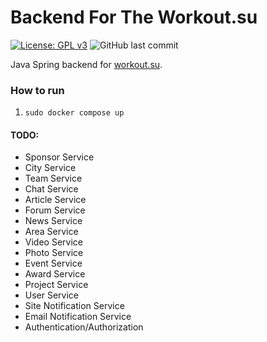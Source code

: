 # Backend For The Workout.su

[![License: GPL v3](https://img.shields.io/badge/License-GPLv3-blue.svg)](https://www.gnu.org/licenses/gpl-3.0)
![GitHub last commit](https://img.shields.io/github/last-commit/workout-backend/workout-backend)

Java Spring backend for [workout.su]().

### How to run
1. ```sudo docker compose up```

#### TODO:
* Sponsor Service 
* City Service 
* Team Service 
* Chat Service 
* Article Service 
* Forum Service 
* News Service 
* Area Service 
* Video Service 
* Photo Service 
* Event Service 
* Award Service 
* Project Service  
* User Service 
* Site Notification Service
* Email Notification Service
* Authentication/Authorization